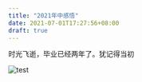 ```yaml
---
title: "2021年中感悟"
date: 2021-07-01T17:27:56+08:00
draft: true
---
```


时光飞逝，毕业已经两年了。犹记得当初

![test](/Users/xmly/Desktop/IMG_20210103_152427.jpg)

